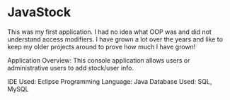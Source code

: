 
<h1>JavaStock</h1>
This was my first application. I had no idea what OOP was and did not understand access modifiers. I have grown a lot over the years and 
like to keep my older projects around to prove how much I have grown!
 
Application Overview: This console application allows users or administrative users to add stock/user info.

IDE Used: Eclipse
Programming Language: Java
Database Used: SQL, MySQL


